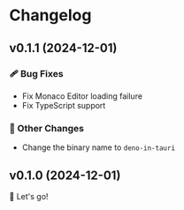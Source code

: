 # Changelog

## v0.1.1 (2024-12-01)

### 🩹 Bug Fixes

- Fix Monaco Editor loading failure
- Fix TypeScript support

### 🏡 Other Changes

- Change the binary name to `deno-in-tauri`

## v0.1.0 (2024-12-01)

🚀 Let's go!
